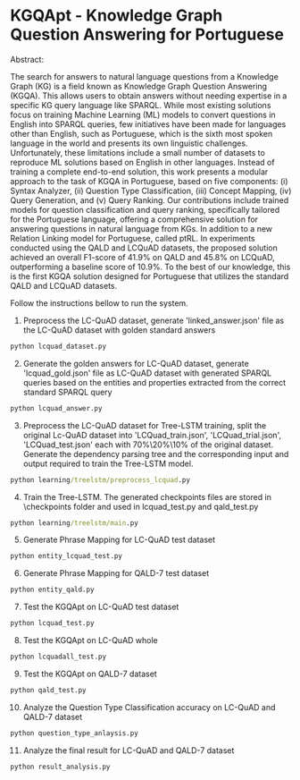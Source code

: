# KGQApt - Knowledge Graph Question Answering for Portuguese

Abstract:

The search for answers to natural language questions from a Knowledge Graph (KG) is a field known as Knowledge Graph Question Answering (KGQA). This allows users to obtain answers without needing expertise in a specific KG query language like SPARQL. While most existing solutions focus on training Machine Learning (ML) models to convert questions in English into SPARQL queries, few initiatives have been made for languages other than English, such as Portuguese, which is the sixth most spoken language in the world and presents its own linguistic challenges. Unfortunately, these limitations include a small number of datasets to reproduce ML solutions based on English in other languages. Instead of training a complete end-to-end solution, this work presents a modular approach to the task of KGQA in Portuguese, based on five components: (i) Syntax Analyzer, (ii) Question Type Classification, (iii) Concept Mapping, (iv) Query Generation, and (v) Query Ranking. Our contributions include trained models for question classification and query ranking, specifically tailored for the Portuguese language, offering a comprehensive solution for answering questions in natural language from KGs. In addition to a new Relation Linking model for Portuguese, called ptRL. In experiments conducted using the QALD and LCQuAD datasets, the proposed solution achieved an overall F1-score of 41.9\% on QALD and 45.8\% on LCQuAD, outperforming a baseline score of 10.9\%. To the best of our knowledge, this is the first KGQA solution designed for Portuguese that utilizes the standard QALD and LCQuAD datasets.

Follow the instructions bellow to run the system.

1. Preprocess the LC-QuAD dataset, generate 'linked_answer.json' file as the LC-QuAD dataset with golden standard answers
```bat
python lcquad_dataset.py
```
2. Generate the golden answers for LC-QuAD dataset, generate 'lcquad_gold.json' file as LC-QuAD dataset with generated SPARQL queries based on the entities and properties extracted from the correct standard SPARQL query
```bat
python lcquad_answer.py
```
3. Preprocess the LC-QuAD dataset for Tree-LSTM training, split the original Lc-QuAD dataset into 'LCQuad_train.json', 'LCQuad_trial.json', 'LCQuad_test.json' each with 70%\20%\10% of the original dataset. Generate the dependency parsing tree and the corresponding input and output required to train the Tree-LSTM model.
```bat
python learning/treelstm/preprocess_lcquad.py
```
4. Train the Tree-LSTM. The generated checkpoints files are stored in \checkpoints folder and used in lcquad_test.py and qald_test.py
```bat
python learning/treelstm/main.py
```   
5. Generate Phrase Mapping for LC-QuAD test dataset
```bat
python entity_lcquad_test.py
```   
6. Generate Phrase Mapping for QALD-7 test dataset
```bat
python entity_qald.py
```   
7. Test the KGQApt on LC-QuAD test dataset
```bat
python lcquad_test.py
```   
8. Test the KGQApt on LC-QuAD whole
```bat
python lcquadall_test.py
```
9. Test the KGQApt on QALD-7 dataset
```bat
python qald_test.py
```
10. Analyze the Question Type Classification accuracy on LC-QuAD and QALD-7 dataset
```bat
python question_type_anlaysis.py
```
11. Analyze the final result for LC-QuAD and QALD-7 dataset
```bat
python result_analysis.py
```